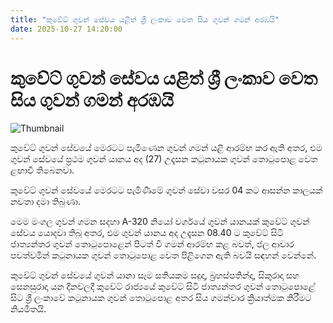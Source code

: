 ```yaml
---
title: "කුවේට් ගුවන් සේවය යළිත් ශ්‍රී ලංකාව වෙත සිය ගුවන් ගමන් අරඹයි"
date: 2025-10-27 14:20:00
---
```


# කුවේට් ගුවන් සේවය යළිත් ශ්‍රී ලංකාව වෙත සිය ගුවන් ගමන් අරඹයි

![Thumbnail](https://helakuru.sgp1.cdn.digitaloceanspaces.com/esana/images/lib/kuwait-jkm.jpg)

කුවේට් ගුවන් සේවයේ මෙරටට පැමිණෙන ගුවන් ගමන් යළි ආරම්භ කර ඇති අතර, එම ගුවන් සේවයේ ප්‍රථම ගුවන් යානය අද (27) උදෑසන කටුනායක ගුවන් තොටුපොළ වෙත ළඟාවී තිබෙනවා.

කුවේට් ගුවන් සේවයේ මෙරටට පැමිණීමේ ගුවන් සේවා වසර 04 කට ආසන්න කාලයක් නවතා දමා තිබුණා.

මෙම මංගල ගුවන් ගමන සදහා A-320 නියෝ වර්ගයේ ගුවන් යානයක් කුවේට් ගුවන් සේවය යොදවා තිබූ අතර, එම ගුවන් යානය අද උදෑසන 08.40 ට කුවේට් සිටි ජාත්‍යන්තර ගුවන් තොටුපොළෙන් පිටත් වී ගමන් ආරම්භ කළ බවත්, ජල ආචාර පවත්වමින් කටුනායක ගුවන් තොටුපොළ වෙත පිළිගෙන ඇති බවයි සඳහන් වෙන්නේ.

කුවේට් ගුවන් සේවයේ ගුවන් යානා සෑම සතියකම සදුදා, බ්‍රහස්පතින්දා, සිකුරාදා සහ සෙනසුරාදා යන දිනවලදී කුවේට් රාජ්‍යයේ කුවේට් සිටි ජාත්‍යන්තර ගුවන් තොටුපොළේ සිට ශ්‍රී ලංකාවේ කටුනායක ගුවන් තොටුපොළ අතර සිය ගමන්වාර ක්‍රියාත්මක කිරීමට නියමිතයි.

